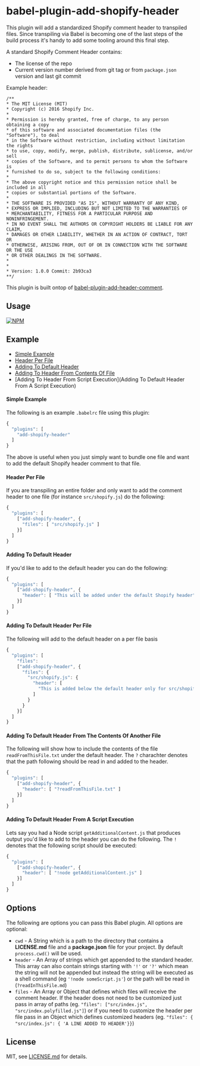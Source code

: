 # babel-plugin-add-shopify-header

This plugin will add a standardized Shopify comment header to transpiled files. Since transpiling via Babel is becoming one of the last steps of the build process it's handy to add some tooling around this final step.

A standard Shopify Comment Header contains:
- The license of the repo
- Current version number derived from git tag or from `package.json` version and last git commit

Example header:
```
/**
* The MIT License (MIT)
* Copyright (c) 2016 Shopify Inc.
* 
* Permission is hereby granted, free of charge, to any person obtaining a copy
* of this software and associated documentation files (the "Software"), to deal
* in the Software without restriction, including without limitation the rights
* to use, copy, modify, merge, publish, distribute, sublicense, and/or sell
* copies of the Software, and to permit persons to whom the Software is
* furnished to do so, subject to the following conditions:
* 
* The above copyright notice and this permission notice shall be included in all
* copies or substantial portions of the Software.
* 
* THE SOFTWARE IS PROVIDED "AS IS", WITHOUT WARRANTY OF ANY KIND,
* EXPRESS OR IMPLIED, INCLUDING BUT NOT LIMITED TO THE WARRANTIES OF
* MERCHANTABILITY, FITNESS FOR A PARTICULAR PURPOSE AND NONINFRINGEMENT.
* IN NO EVENT SHALL THE AUTHORS OR COPYRIGHT HOLDERS BE LIABLE FOR ANY CLAIM,
* DAMAGES OR OTHER LIABILITY, WHETHER IN AN ACTION OF CONTRACT, TORT OR
* OTHERWISE, ARISING FROM, OUT OF OR IN CONNECTION WITH THE SOFTWARE OR THE USE
* OR OTHER DEALINGS IN THE SOFTWARE.
* 
* 
* Version: 1.0.0 Commit: 2b93ca3
**/
```

This plugin is built ontop of [babel-plugin-add-header-comment](https://github.com/shopify/babel-plugin-add-header-comment).

## Usage

[![NPM](https://nodei.co/npm/babel-plugin-add-shopify-header.png)](https://www.npmjs.com/package/babel-plugin-add-shopify-header)

## Example

- [Simple Example](simple-example)
- [Header Per File](header-per-file)
- [Adding To Default Header](adding-to-default-header)
- [Adding To Header From Contents Of File](adding-to-default-header-from-the-contents-of-another-file)
- [Adding To Header From Script Execution](Adding To Default Header From A Script Execution)

#### Simple Example
The following is an example `.babelrc` file using this plugin:
```javascript
{
  "plugins": [
    "add-shopify-header"
  ]
}
```
The above is useful when you just simply want to bundle one file and want to add the default Shopify header comment to that file.

#### Header Per File
If you are transpiling an entire folder and only want to add the comment header to one file (for instance `src/shopify.js`) do the following:
```javascript
{
  "plugins": [
    ["add-shopify-header", {
      "files": [ "src/shopify.js" ]
    }]
  ]
}
```

#### Adding To Default Header
If you'd like to add to the default header you can do the following:
```javascript
{
  "plugins": [
    ["add-shopify-header", {
      "header": [ "This will be added under the default Shopify header" ]
    }]
  ]
}
```

#### Adding To Default Header Per File
The following will add to the default header on a per file basis
```javascript
{
  "plugins": [
    "files":
    ["add-shopify-header", {
      "files": {
        "src/shopify.js": {
          "header": [
            "This is added below the default header only for src/shopify.js"
          ]
        }
      }
    }]
  ]
}
```

#### Adding To Default Header From The Contents Of Another File
The following will show how to include the contents of the file `readFromThisFile.txt` under the default header. The `?` charachter denotes that the path following should be read in and added to the header.
```javascript
{
  "plugins": [
    ["add-shopify-header", {
      "header": [ "?readFromThisFile.txt" ]
    }]
  ]
}
```

#### Adding To Default Header From A Script Execution
Lets say you had a Node script `getAdditionalContent.js` that produces output you'd like to add to the header you can do the following. The `!` denotes that the following script should be executed:
```javascript
{
  "plugins": [
    ["add-shopify-header", {
      "header": [ "!node getAdditionalContent.js" ]
    }]
  ]
}
```

## Options

The following are options you can pass this Babel plugin. All options are optional:
- `cwd` - A String which is a path to the directory that contains a __LICENSE.md__ file and a __package.json__ file for your project. By default `process.cwd()` will be used.
- `header` - An Array of strings which get appended to the standard header. This array can also contain strings starting with `'!'` or `'?'` which mean the string will not be appended but instead the string will be executed as a shell command (eg `'!node someScript.js'`) or the path will be read in (`?readInThisFile.md`)
- `files` - An Array or Object that defines which files will receive the comment header. If the header does not need to be customized just pass in array of paths (eg. `"files": ["src/index.js", "src/index.polyfilled.js"]`) or if you need to customize the header per file pass in an Object which defines customized headers (eg. `"files": { "src/index.js": { 'A LINE ADDED TO HEADER'}}`)

## License

MIT, see [LICENSE.md](http://github.com/mikkoh/babel-plugin-add-shopify-header/blob/master/LICENSE.md) for details.
